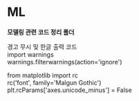 # ML
**모델링 관련 코드 정리 폴더**

경고 무시 및 한글 출력 코드<br>
import warnings<br>
warnings.filterwarnings(action='ignore')<br>

from matplotlib import rc<br>
rc('font', family='Malgun Gothic')<br>
plt.rcParams['axes.unicode_minus'] = False<br>
